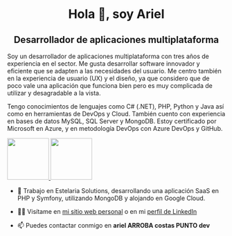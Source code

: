 <h1 align="center">Hola 👋, soy Ariel</h1>
<h2 align="center">Desarrollador de aplicaciones multiplataforma</h2>

Soy un desarrollador de aplicaciones multiplataforma con tres años de experiencia en el sector. Me gusta desarrollar software innovador y eficiente que se adapten a las necesidades del usuario. Me centro también en la experiencia de usuario (UX) y el diseño, ya que considero que de poco vale una aplicación que funciona bien pero es muy complicada de utilizar y desagradable a la vista.

Tengo conocimientos de lenguajes como C# (.NET), PHP, Python y Java así como en herramientas de DevOps y Cloud. También cuento con experiencia en bases de datos MySQL, SQL Server y MongoDB. Estoy certificado por Microsoft en Azure, y en metodología DevOps con Azure DevOps y GitHub.

<a href="https://learn.microsoft.com/gl-es/users/ariel-costas/transcript/vn32b8j6m2zwyn7">
	<img width="96" height="96" src="https://costas.dev/img/az204.png" />
	<img width="96" height="96" src="https://costas.dev/img/az400.png" />
</a>

- 🔭 Trabajo en Estelaria Solutions, desarrollando una aplicación SaaS en PHP y Symfony, utilizando MongoDB y alojando en Google Cloud.

- 👨‍💻 Visítame en [mi sitio web personal](https://costas.dev) o en mi [perfil de LinkedIn](https://www.linkedin.com/in/ariel-costas/)

- 📫 Puedes contactar conmigo en **ariel ARROBA costas PUNTO dev**
